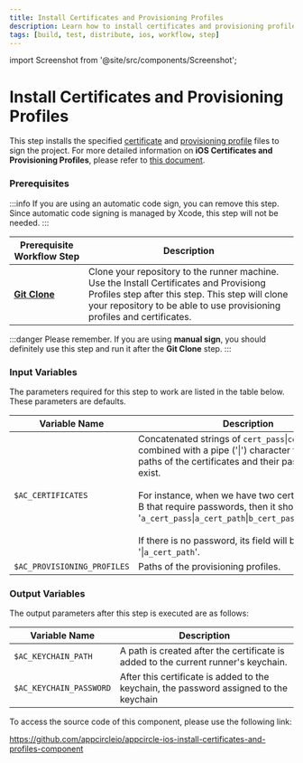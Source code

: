 ```yaml
---
title: Install Certificates and Provisioning Profiles
description: Learn how to install certificates and provisioning profiles for iOS distribution in Appcircle.
tags: [build, test, distribute, ios, workflow, step]
---
```


import Screenshot from '@site/src/components/Screenshot';

# Install Certificates and Provisioning Profiles

This step installs the specified [certificate](https://developer.apple.com/support/certificates/) and [provisioning profile](https://developer.apple.com/help/account/manage-profiles/create-a-development-provisioning-profile/) files to sign the project.
For more detailed information on **iOS Certificates and Provisioning Profiles**, please refer to [this document](/signing-identities/ios-signing).

### Prerequisites

:::info
If you are using an automatic code sign, you can remove this step. Since automatic code signing is managed by Xcode, this step will not be needed.
:::

| Prerequisite Workflow Step                      | Description                                     |
|-------------------------------------------------|-------------------------------------------------|
| [**Git Clone**](https://docs.appcircle.io/workflows/common-workflow-steps/#git-clone) | Clone your repository to the runner machine. Use the Install Certificates and Provisiong Profiles step after this step. This step will clone your repository to be able to use provisioning profiles and certificates. |

:::danger
Please remember. If you are using **manual sign**, you should definitely use this step and run it after the **Git Clone** step.
:::

<Screenshot url='https://cdn.appcircle.io/docs/assets/BE2786-cert_order.png' />


### Input Variables

The parameters required for this step to work are listed in the table below. These parameters are defaults.

<Screenshot url='https://cdn.appcircle.io/docs/assets/BE2786-cert_input.png' />


| Variable Name                 | Description                                    | Status      |
|-------------------------------|------------------------------------------------|-------------|
| `$AC_CERTIFICATES`            | Concatenated strings of `cert_pass`\|`cert_path` combined with a pipe ('\|') character that have the paths of the certificates and their passwords if they exist. <br/><br/> For instance, when we have two certificates A and B that require passwords, then it should be like '`a_cert_pass`\|`a_cert_path`\|`b_cert_pass`\|`b_cert_path`'. <br/><br/> If there is no password, its field will be empty, like '\|`a_cert_path`'. | Required |
| `$AC_PROVISIONING_PROFILES` | Paths of the provisioning profiles. | Required | 


### Output Variables

The output parameters after this step is executed are as follows:

<Screenshot url='https://cdn.appcircle.io/docs/assets/BE2786-cert_output.png' />

| Variable Name                 | Description                                    | 
|-------------------------------|------------------------------------------------|
| `$AC_KEYCHAIN_PATH`          | A path is created after the certificate is added to the current runner's keychain. | 
| `$AC_KEYCHAIN_PASSWORD`      | After this certificate is added to the keychain, the password assigned to the keychain | 

To access the source code of this component, please use the following link:

https://github.com/appcircleio/appcircle-ios-install-certificates-and-profiles-component
